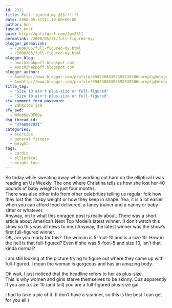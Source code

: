 ```yaml
---
id: 2311
title: Full-figured my @$$!!!!!!
date: 2008-05-31T11:19:00+00:00
author: Ann
layout: post
guid: http://gofitgirl.com/?p=2311
permalink: /2008/05/31/full-figured-my/
blogger_permalink:
  - /2008/05/full-figured-my.html
  - /2008/05/full-figured-my.html
blogger_blog:
  - annchihakpoff.blogspot.com
  - annchihakpoff.blogspot.com
blogger_author:
  - Annhttp://www.blogger.com/profile/09423686397592539506noreply@blogger.com
  - Annhttp://www.blogger.com/profile/09423686397592539506noreply@blogger.com
title_tag:
  - "Size 10 ain't plus-size or full-figured"
  - "Size 10 ain't plus-size or full-figured"
sfw_comment_form_password:
  - ZdhXcTdSTjX9
sfw_pwd:
  - W8o86qVDF8Op
dsq_thread_id:
  - "4760007821"
categories:
  - exercise
  - general fitness
  - weight
tags:
  - cardio
  - elliptical
  - weight loss
---
```

So today while sweating away while working out hard on the elliptical I was reading an Us Weekly. The one where Christina tells us how she lost her 40 pounds of baby weight in just four months.  
There was also other info from other celebrities telling us regular folk how they lost their baby weight or how they keep in shape. Yea, it is a lot easier when you can afford food delivered, a fancy trainer and a nanny or baby-sitter or whatever.  
Anyway, on to what this enraged post is really about. There was a short article about America&#8217;s Next Top Model&#8217;s latest winner. (I don&#8217;t watch this show so this was all news to me.) Anyway, the latest winner was the show&#8217;s first full-figured winner.  
OK, are you ready for this? The woman is 5-foot-10 and is a size 10. How in the hell is that full-figured? Even if she was 5-foot-5 and size 10, isn&#8217;t that kinda normal?  
  
I am still looking at the picture trying to figure out where they came up with full-figured. I mean the woman is gorgeous and has an amazing body.  
  
Oh wait, I just noticed that the headline refers to her as plus-size.  
This is why women and girls starve themselves to be skinny. Cuz apparently if you are a size 10 (and tall) you are a full-figured plus-size gal.  
  
I had to take a pic of it. (I don&#8217;t have a scanner, so this is the best I can get for you all.)

<a onblur="try {parent.deselectBloggerImageGracefully();} catch(e) {}" href="http://bp3.blogger.com/_B-cu9H_tOd4/SEGZ54vJU4I/AAAAAAAAAlk/OS6fiqeuvkU/s1600-h/IMG_2183.JPG"><img style="margin: 0px auto 10px; display: block; text-align: center; cursor: pointer;" src="http://bp3.blogger.com/_B-cu9H_tOd4/SEGZ54vJU4I/AAAAAAAAAlk/OS6fiqeuvkU/s320/IMG_2183.JPG" alt="" id="BLOGGER_PHOTO_ID_5206611863978726274" border="0" /></a>